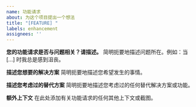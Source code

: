 ```yaml
---
name: 功能请求
about: 为这个项目提出一个想法
title: "[FEATURE] "
labels: enhancement
assignees: ''
---
```


**您的功能请求是否与问题相关？请描述。**
简明扼要地描述问题所在。例如：当 [...] 时我总是感到沮丧。

**描述您想要的解决方案**
简明扼要地描述您希望发生的事情。

**描述您考虑过的替代方案**
简明扼要地描述您考虑过的任何替代解决方案或功能。

**额外上下文**
在此处添加有关功能请求的任何其他上下文或截图。 